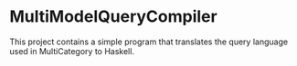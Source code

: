 # MultiModelQueryCompiler

This project contains a simple program that translates the query language used in MultiCategory to Haskell.
